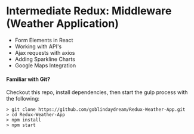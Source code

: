 # Intermediate Redux: Middleware (Weather Application)

- Form Elements in React
- Working with API's
- Ajax requests with axios
- Adding Sparkline Charts
- Google Maps Integration

#### Familiar with Git?
Checkout this repo, install dependencies, then start the gulp process with the following:

```
> git clone https://github.com/goblindaydream/Redux-Weather-App.git
> cd Redux-Weather-App
> npm install
> npm start
```
